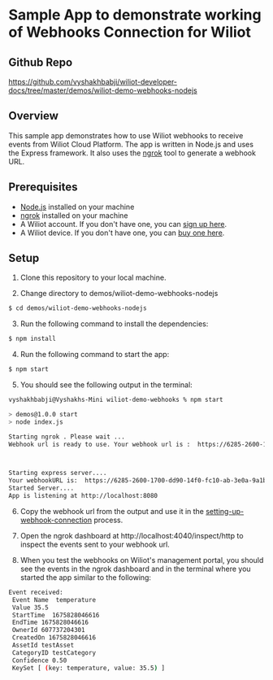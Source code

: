 # Sample App to demonstrate working of Webhooks Connection for Wiliot

## Github Repo

https://github.com/vyshakhbabji/wiliot-developer-docs/tree/master/demos/wiliot-demo-webhooks-nodejs

## Overview

This sample app demonstrates how to use Wiliot webhooks to receive events from Wiliot Cloud Platform. 
The app is written in Node.js and uses the Express framework. It also uses the [ngrok](https://ngrok.com/) tool to generate a webhook URL.

## Prerequisites

- [Node.js](https://nodejs.org/en/download/) installed on your machine
- [ngrok](https://ngrok.com/download) installed on your machine
- A Wiliot account. If you don't have one, you can [sign up here](https://wiliot.com/).
- A Wiliot device. If you don't have one, you can [buy one here](https://wiliot.com/).

## Setup

1. Clone this repository to your local machine.

2. Change directory to demos/wiliot-demo-webhooks-nodejs

```bash
$ cd demos/wiliot-demo-webhooks-nodejs
```

3. Run the following command to install the dependencies:

```bash
$ npm install
```

4. Run the following command to start the app:

```bash
$ npm start
```

5. You should see the following output in the terminal:

```bash
vyshakhbabji@Vyshakhs-Mini wiliot-demo-webhooks % npm start 

> demos@1.0.0 start
> node index.js

Starting ngrok . Please wait ...
Webhook url is ready to use. Your webhook url is :  https://6285-2600-1700-dd90-14f0-fc10-ab-3e0a-9a1b.ngrok.io/webhook



Starting express server....
Your webhookURL is:  https://6285-2600-1700-dd90-14f0-fc10-ab-3e0a-9a1b.ngrok.io/webhook
Started Server.... 
App is listening at http://localhost:8080
```

6. Copy the webhook url from the output and use it in the [setting-up-webhook-connection](webhooks/Setting-up-webhook-connection.md) process.

7. Open the ngrok dashboard at http://localhost:4040/inspect/http to inspect the events sent to your webhook url.

8. When you test the webhooks on Wiliot's management portal, you should see the events in the ngrok dashboard and in the terminal where you started the app similar to the following:

```bash
Event received: 
 Event Name  temperature 
 Value 35.5 
 StartTime  1675828046616   
 EndTime 1675828046616 
 OwnerId 607737204301 
 CreatedOn 1675828046616 
 AssetId testAsset 
 CategoryID testCategory 
 Confidence 0.50 
 KeySet [ (key: temperature, value: 35.5) ]
```